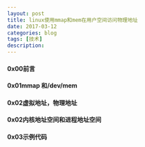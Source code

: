 ```yaml
---
layout: post
title: linux使用mmap和mem在用户空间访问物理地址
date: 2017-03-12
categories: blog
tags: [技术]
description: 
---
```


#### 0x00前言


#### 0x01mmap 和/dev/mem


#### 0x02虚拟地址，物理地址


#### 0x02内核地址空间和进程地址空间


#### 0x03示例代码




